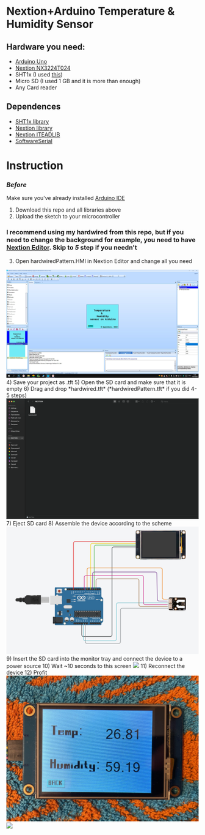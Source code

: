 # Nextion+Arduino Temperature & Humidity Sensor
## Hardware you need:
- [Arduino Uno](https://store.arduino.cc/collections/core-family/products/arduino-uno-rev3)
- [Nextion NX3224T024](https://nextion.tech/datasheets/nx3224t024/)
- SHT1x (I used [this](https://amperka.ru/product/temperature-humidity-sensor-sht1x?ysclid=l5kwwvondw871733156))
- Micro SD (I used 1 GB and it is more than enough)
- Any Card reader

## Dependences
- [SHT1x library](https://github.com/practicalarduino/SHT1x)
- [Nextion library](https://github.com/bborncr/nextion)
- [Nextion ITEADLIB](https://github.com/itead/ITEADLIB_Arduino_Nextion?ysclid=l5kv0fsehm213707112)
- [SoftwareSerial](https://github.com/arduino/ArduinoCore-avr/tree/master/libraries/SoftwareSerial)

# Instruction
### *Before*
Make sure you've already installed [Arduino IDE](https://www.arduino.cc/en/software)
1) Download this repo and all libraries above
2) Upload the sketch to your microcontroller
### I recommend using my hardwired from this repo, but if you need to change the background for example, you need to have [Nextion Editor](https://nextion.tech/nextion-editor/). Skip to *5* step if you needn't
3) Open hardwiredPattern.HMI in Nextion Editor and change all you need
<img src="/githubAssets/hardwiredEdit.jpg">
4) Save your project as .tft
5) Open the SD card and make sure that it is empty
6) Drag and drop *hardwired.tft* (*hardwiredPattern.tft* if you did 4-5 steps)
<img src="/githubAssets/loadTFT.png">
7) Eject SD card
8) Assemble the device according to the scheme
<img src="/githubAssets/scheme.jpg">
9) Insert the SD card into the monitor tray and connect the device to a power source
10) Wait ~10 seconds to this screen
<img src="/githubAssets/hardwiredLoad.jpg">
11) Reconnect the device
12) Profit
<img src="/githubAssets/profit1.jpg">
<img src="/githubAssets/profit2.jpg">

